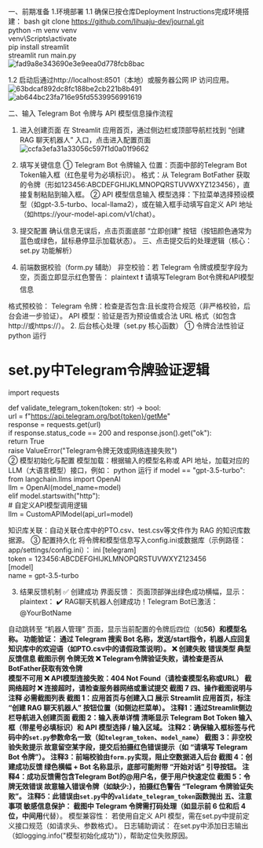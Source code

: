 一、前期准备
1.环境部署
 1.1 确保已按仓库Deployment Instructions完成环境搭建：
     bash
     git clone https://github.com/lihuaju-dev/journal.git  
     python -m venv venv  
     venv\Scripts\activate  
     pip install streamlit  
     streamlit run main.py  
![fad9a8e343690e3e9eea0d778fcb8bac](https://github.com/user-attachments/assets/c70f9f87-3a56-476c-8b3d-4c780986141a)

  1.2 启动后通过http://localhost:8501（本地）或服务器公网 IP 访问应用。
  ![63bdcaf892dc8fc188be2cb221b8b491](https://github.com/user-attachments/assets/965182b4-e9a2-4397-856a-1f21ac36365b)
![ab644bc23fa716e95fd5539956991619](https://github.com/user-attachments/assets/41a4771e-4cef-4bc5-9244-fd719d87e4a7)

二、输入 Telegram Bot 令牌与 API 模型信息操作流程
1. 进入创建页面
在 Streamlit 应用首页，通过侧边栏或顶部导航栏找到 “创建 RAG 聊天机器人” 入口，点击进入配置页面
![ccfa3efa31a33056c597f1d0a01f9662](https://github.com/user-attachments/assets/8a0b3ed4-89ae-4de0-969e-a0004d61d56b)

2. 填写关键信息
① Telegram Bot 令牌输入
位置：页面中部的Telegram Bot Token输入框（红色星号为必填标识）。
格式：从 Telegram BotFather 获取的令牌（形如123456:ABCDEFGHIJKLMNOPQRSTUVWXYZ123456），直接复制粘贴到输入框。
② API 模型信息输入
模型选择：下拉菜单选择预设模型（如gpt-3.5-turbo、local-llama2），或在输入框手动填写自定义 API 地址（如https://your-model-api.com/v1/chat）。
3. 提交配置
确认信息无误后，点击页面底部 “立即创建” 按钮（按钮颜色通常为蓝色或绿色，鼠标悬停显示加载状态）。
三、点击提交后的处理逻辑（核心：set.py 功能解析）
1. 前端数据校验（form.py 辅助）
非空校验：若 Telegram 令牌或模型字段为空，页面立即显示红色警告：
plaintext
❗ 请填写Telegram Bot令牌和API模型信息  

格式预校验：
Telegram 令牌：检查是否包含:且长度符合规范（非严格校验，后台会进一步验证）。
API 模型：验证是否为预设值或合法 URL 格式（如包含http://或https://）。
2. 后台核心处理（set.py 核心函数）
① 令牌合法性验证
python
运行
# set.py中Telegram令牌验证逻辑  
import requests  

def validate_telegram_token(token: str) -> bool:  
    url = f"https://api.telegram.org/bot{token}/getMe"  
    response = requests.get(url)  
    if response.status_code == 200 and response.json().get("ok"):  
        return True  
    raise ValueError("Telegram令牌无效或网络连接失败")  
② 模型初始化与配置
模型加载：根据输入的模型名称或 API 地址，加载对应的 LLM（大语言模型）接口，例如：
python
运行
if model == "gpt-3.5-turbo":  
    from langchain.llms import OpenAI  
    llm = OpenAI(model_name=model)  
elif model.startswith("http"):  
    # 自定义API模型调用逻辑  
    llm = CustomAPIModel(api_url=model)  

知识库关联：自动关联仓库中的PTO.csv、test.csv等文件作为 RAG 的知识库数据源。
③ 配置持久化
将令牌和模型信息写入config.ini或数据库（示例路径：app/settings/config.ini）：
ini
[telegram]  
token = 123456:ABCDEFGHIJKLMNOPQRSTUVWXYZ123456  
[model]  
name = gpt-3.5-turbo  

3. 结果反馈机制
✅ 创建成功
   界面反馈：
     页面顶部弹出绿色成功横幅，显示：
       plaintext：
         ✔️ RAG聊天机器人创建成功！Telegram Bot已激活：@YourBotName  

  自动跳转至 “机器人管理” 页面，显示当前配置的令牌后四位（如****56）和模型名称。
功能验证：
   通过 Telegram 搜索 Bot 名称，发送/start指令，机器人应回复知识库中的欢迎语（如PTO.csv中的请假政策说明）。
❌ 创建失败
 错误类型	典型反馈信息	截图示例
 令牌无效	❌ Telegram令牌验证失败，请检查是否从BotFather获取有效令牌	
 模型不可用	❌ API模型连接失败：404 Not Found（请检查模型名称或URL）	截
 网络超时	❌ 连接超时，请检查服务器网络或重试提交	截图 7
四、操作截图说明与注释
必需截图列表
截图 1：应用首页与创建入口
展示 Streamlit 应用首页，标注 “创建 RAG 聊天机器人” 按钮位置（如侧边栏菜单）。
注释1：通过Streamlit侧边栏导航进入创建页面
截图 2：输入表单详情
清晰显示 Telegram Bot Token 输入框（带星号必填标识）和 API 模型选择 / 输入区域。
注释2：确保输入框标签与代码中的`set.py`参数命名一致（如`telegram_token`、`model_name`）
截图 3：非空校验失败提示
故意留空某字段，提交后拍摄红色错误提示（如 “请填写 Telegram Bot 令牌”）。
注释3：前端校验由`form.py`实现，阻止空数据进入后台
截图 4：创建成功反馈
绿色横幅 + Bot 名称显示，底部可能附带 “开始对话” 引导按钮。
注释4：成功反馈需包含Telegram Bot的@用户名，便于用户快速定位
截图 5：令牌无效错误
故意输入错误令牌（如缺少:），拍摄红色警告 “Telegram 令牌验证失败”。
注释5：此错误由`set.py`中的`validate_telegram_token`函数抛出
五、注意事项
敏感信息保护：
截图中 Telegram 令牌需打码处理（如显示前 6 位和后 4 位，中间用****代替）。
模型兼容性：
若使用自定义 API 模型，需在set.py中提前定义接口规范（如请求头、参数格式）。
日志辅助调试：
在set.py中添加日志输出（如logging.info("模型初始化成功")），帮助定位失败原因。
